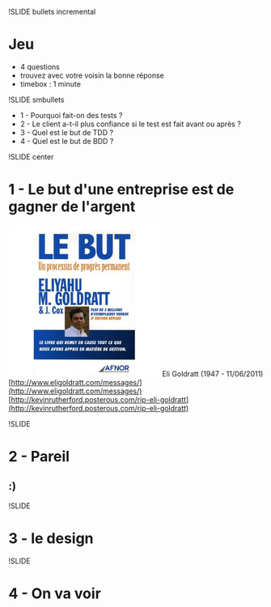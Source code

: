 !SLIDE bullets incremental

Jeu
===
* 4 questions
* trouvez avec votre voisin la bonne réponse
* timebox : 1 minute

!SLIDE smbullets

* 1 - Pourquoi fait-on des tests ?
* 2 - Le client a-t-il plus confiance si le test est fait avant ou après ?
* 3 - Quel est le but de TDD ?
* 4 - Quel est le but de BDD ?

!SLIDE center

1 - Le but d'une entreprise est de gagner de l'argent
====================================================

![le but](amazon_le_but.jpg)
Eli Goldratt (1947 - 11/06/2011)
[http://www.eligoldratt.com/messages/](http://www.eligoldratt.com/messages/)
[http://kevinrutherford.posterous.com/rip-eli-goldratt](http://kevinrutherford.posterous.com/rip-eli-goldratt)

!SLIDE

2 - Pareil
=========
## :)

!SLIDE

3 - le design
============

!SLIDE

4 - On va voir
=============
